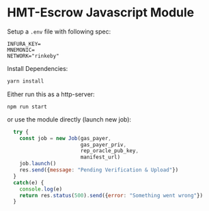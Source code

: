 # HMT-Escrow Javascript Module

Setup a `.env` file with following spec:

```
INFURA_KEY=
MNEMONIC=
NETWORK="rinkeby"
```

Install Dependencies:

```bash
yarn install
```

Either run this as a http-server:
```
npm run start
```

or use the module directly (launch new job):

```js
  try {
    const job = new Job(gas_payer, 
                        gas_payer_priv, 
                        rep_oracle_pub_key, 
                        manifest_url)
    job.launch()
    res.send({message: "Pending Verification & Upload"})
  }
  catch(e) { 
    console.log(e)
    return res.status(500).send({error: "Something went wrong"})
  }
```
